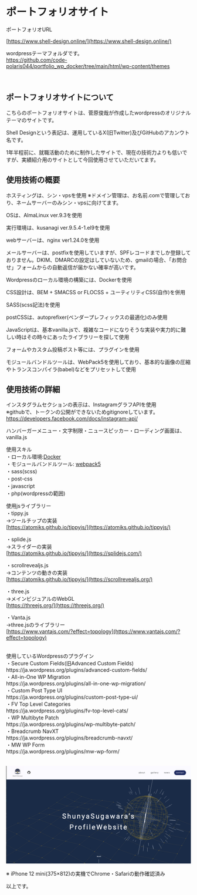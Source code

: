 # ポートフォリオサイト

ポートフォリオURL<br>

[https://www.shell-design.online/](https://www.shell-design.online/)

wordpressテーマフォルダです。<br>
https://github.com/code-polaris044/portfolio_wp_docker/tree/main/html/wp-content/themes

<br>

## ポートフォリオサイトについて

こちらのポートフォリオサイトは、菅原俊哉が作成したwordpressのオリジナルテーマのサイトです。

Shell Designという表記は、運用しているX(旧Twitter)及びGitHubのアカンウト名です。

1年半程前に、就職活動のために制作したサイトで、現在の技術力よりも低いですが、実績紹介用のサイトとして今回使用させていただいてます。


## 使用技術の概要

ホスティングは、シン・vpsを使用
※ドメイン管理は、お名前.comで管理しており、ネームサーバーのみシン・vpsに向けてます。

OSは、AlmaLinux ver.9.3を使用

実行環境は、kusanagi ver.9.5.4-1.el9を使用

webサーバーは、nginx ver1.24.0を使用

メールサーバーは、postfixを使用していますが、SPFレコードまでしか登録しておりません。DKIM、DMARCの設定はしていないため、gmailの場合、「お問合せ」フォームからの自動返信が届かない確率が高いです。

Wordpressのローカル環境の構築には、Dockerを使用

CSS設計は、BEM + SMACSS or FLOCSS + ユーティリティCSS(自作)を併用

SASS(scss記法)を使用

postCSSは、autoprefixer(ベンダープレフィックスの最適化)のみ使用

JavaScriptは、基本vanilla.jsで、複雑なコードになりそうな実装や実力的に難しい時はその時々にあったライブラリーを探して使用

フォームやカスタム投稿ポスト等には、プラグインを使用

モジュールバンドルツールは、WebPack5を使用しており、基本的な画像の圧縮やトランスコンパイラ(babel)などをプリセットして使用

## 使用技術の詳細

インスタグラムセクションの表示は、InstagramグラフAPIを使用<br>
※githubで、トークンの公開ができないためgitignoreしています。<br>
https://developers.facebook.com/docs/instagram-api/

ハンバーガーメニュー・文字制限・ニュースピッカー・ローディング画面は、vanilla.js

使用スキル<br>
・ローカル環境:[Docker](https://www.docker.com/)<br>
・モジュールバンドルツール: [webpack5](https://webpack.js.org/)<br>
・sass(scss)<br>
・post-css<br>
・javascript<br>
・php(wordpressの範囲)<br>

使用jsライブラリー<br>
・tippy.js<br>
→ツールチップの実装<br>
[https://atomiks.github.io/tippyjs/](https://atomiks.github.io/tippyjs/)
<br>

・splide.js<br>
→スライダーの実装<br>
[https://atomiks.github.io/tippyjs/](https://splidejs.com/)
<br>

・scrollrevealjs.js<br>
→コンテンツの動きの実装<br>
[https://atomiks.github.io/tippyjs/](https://scrollrevealjs.org/)
<br>

・three.js<br>
→メインビジュアルのWebGL<br>
[https://threejs.org/](https://threejs.org/)
<br>

・Vanta.js<br>
→three.jsのライブラリー<br>
[https://www.vantajs.com/?effect=topology](https://www.vantajs.com/?effect=topology)
<br>


<br>
使用しているWordpressのプラグイン<br>
・Secure Custom Fields(旧Advanced Custom Fields)<br>
https://ja.wordpress.org/plugins/advanced-custom-fields/
<br>
・All-in-One WP Migration<br>
https://ja.wordpress.org/plugins/all-in-one-wp-migration/
<br>
・Custom Post Type UI<br>
https://ja.wordpress.org/plugins/custom-post-type-ui/
<br>
・FV Top Level Categories<br>
https://ja.wordpress.org/plugins/fv-top-level-cats/
<br>
・WP Multibyte Patch<br>
https://ja.wordpress.org/plugins/wp-multibyte-patch/
<br>
・Breadcrumb NavXT<br>
https://ja.wordpress.org/plugins/breadcrumb-navxt/
<br>
・MW WP Form<br>
https://ja.wordpress.org/plugins/mw-wp-form/
<br><br>


![スクリーンショット 2023-07-02 18 31 31](https://github.com/code-polaris044/portfolio_wp_docker/blob/main/html/wp-content/themes/portfolio/screenshot.png)




※ iPhone 12 mini(375×812)の実機でChrome・Safariの動作確認済み

以上です。
